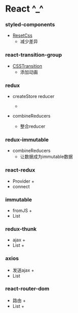 # React ^_^

### styled-components

- [ResetCss](https://meyerweb.com/eric/tools/css/reset/)
   + 减少差异

### react-transition-group
- [CSSTransition](https://reactcommunity.org/react-transition-group/css-transition)
   + 添加动画

### redux
- createStore
  reducer
  
   + 
- combineReducers
   + 整合reducer

### redux-immutable
- combineReducers
   + 让数据成为immutable数据

### react-redux
- Provider
   + 
- connect

### immutable
- fromJS
   + 
- List

### redux-thunk
- ajax
   + 
- List
   + 

### axios
- 发送ajax
   + 
- List

### react-router-dom
- 路由
   + 
- List
   + 

